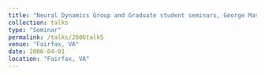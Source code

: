 ```yaml
---
title: "Neural Dynamics Group and Graduate student seminars, George Mason University"
collection: talks
type: "Seminar" 
permalink: /talks/2006talk5
venue: "Fairfax, VA"
date: 2006-04-01
location: "Fairfax, VA"
---
```


